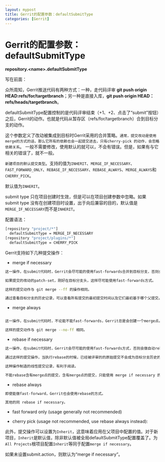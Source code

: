 ```yaml
---
layout: mypost
title: Gerrit的配置参数：defaultSubmitType
categories: [Gerrit]
---
```


# Gerrit的配置参数：defaultSubmitType

**repository.\<name\>.defaultSubmitType**

写在前面：

众所周知，Gerrit推送代码有两种方式：一种，走代码评审 **git push origin HEAD:refs/for/targetbranch**；另一种是直接入库，**git push origin HEAD：refs/heads/targetbranch**。

defaultSubmitType配置控制的是代码评审结束（+1、+2、点击了“submit”按钮）之后，Gerrit的动作。也就是代码从暂存区（refs/for/targetbranch）合到目标分支的动作。

这个参数定义了改动被集成到目标时Gerrit采用的合并策略。`通常，提交改动是使用merge的方式的话，那么它所有的依赖也会一起提交进去，只有cherry-pick 的动作，会忽略依赖关系`。 一般不需要修改，使用默认的就可以，不会有错误。但是，如果有与它相关的错误了，就不一般。

`新建项目的默认提交类型`。支持的值为`INHERIT`、`MERGE_IF_NECESSARY`、`FAST_FORWARD_ONLY`、`REBASE_IF_NECESSARY`、`REBASE_ALWAYS`、`MERGE_ALWAYS`和`CHERRY_PICK`。

默认值为`INHERIT`。

submit type 只在项目创建时生效，但是可以在项目创建参数中忽略。如果submit type 没有在创建项目时设置，出于向后兼容的目的，默认值是`MERGE_IF_NECESSARY`而不是`INHERIT`。

配置语法：

```bash
[repository "project/*"]
  defaultSubmitType = MERGE_IF_NECESSARY
[repository "project/plugins/*"]
  defaultSubmitType = CHERRY_PICK
```

Gerrit支持如下几种提交操作：

+ merge if necessary

```bash
这一操作，在submit代码时，Gerrit会尽可能的使用fast-forwards合并到目标分支，否则会自动创建一个merge点。

如果提交的改动的patch-set，刚好在目标分支头，这样尽可能使用fast-forwards方式。

这样的提交动作与 git merge --ff 的操作相同。

通过查看目标分支的历史记录，可以查看所有提交的最初提交时间以及它们最初基于哪个父提交。

```

+ merge always

```bash

这一操作，在submit代码时，不论能不能fast-forwards，Gerrit总是会创建一个merge点。

这样的提交动作与 git merge --no-ff 相同。
```

+ rebase if necessary

```bash
这一操作，在submit代码时，Gerrit会尽可能的使用fast-forwards方式，否则会做自动rebase。

通过这样的提交操作，当执行rebase的时候，已经被评审的的原始提交不会成为目标分支历史的一部分。这意味着关于原始提交的时间以及它们所基于的父提交的信息不会保留在分支历史中。

这种操作制造的线性提交记录，有利于阅读。

不能rebase含有merge点的提交，含有merge点的提交，只能使用 merge if necessary 的方式。

```

+ rebase always

```bash
即使能做fast-forward，Gerrit也会使用rebase的方式。

其他的同 rebase if necessary。
```

+ fast forward only (usage generally not recommended)

+ cherry pick (usage not recommended, use rebase always instead):

此外，提交操作可以设置为`Inherit`，这意味着应用在父项目中配置的值。对于新项目，`Inherit`是默认值，除非默认值被全局defaultSubmitType配置覆盖了。为`All Projects`根项目配置`Inherit`等同于配置`merge if necessary`。

如果未设置submit.action，则默认为“merge if necessary”。
